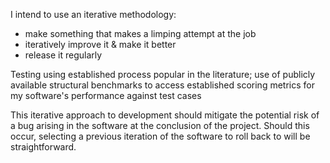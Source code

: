 
I intend to use an iterative methodology:
- make something that makes a limping attempt at the job
- iteratively improve it & make it better
- release it regularly

Testing using established process popular in the literature; use of publicly available structural benchmarks to access established scoring metrics for my software's performance against test cases

This iterative approach to development should mitigate the potential risk of a bug arising in the software at the conclusion of the project. Should this occur, selecting a previous iteration of the software to roll back to will be straightforward.

